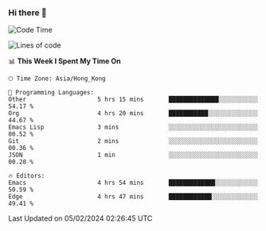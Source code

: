 ### Hi there 👋

<!--
**nicehiro/nicehiro** is a ✨ _special_ ✨ repository because its `README.md` (this file) appears on your GitHub profile.

Here are some ideas to get you started:

- 🔭 I’m currently working on ...
- 🌱 I’m currently learning ...
- 👯 I’m looking to collaborate on ...
- 🤔 I’m looking for help with ...
- 💬 Ask me about ...
- 📫 How to reach me: ...
- 😄 Pronouns: ...
- ⚡ Fun fact: ...
-->

<!--START_SECTION:waka-->
![Code Time](http://img.shields.io/badge/Code%20Time-215%20hrs%2010%20mins-blue)

![Lines of code](https://img.shields.io/badge/From%20Hello%20World%20I%27ve%20Written-2.6%20million%20lines%20of%20code-blue)

📊 **This Week I Spent My Time On** 

```text
🕑︎ Time Zone: Asia/Hong_Kong

💬 Programming Languages: 
Other                    5 hrs 15 mins       ██████████████░░░░░░░░░░░   54.17 % 
Org                      4 hrs 20 mins       ███████████░░░░░░░░░░░░░░   44.67 % 
Emacs Lisp               3 mins              ░░░░░░░░░░░░░░░░░░░░░░░░░   00.52 % 
Git                      2 mins              ░░░░░░░░░░░░░░░░░░░░░░░░░   00.36 % 
JSON                     1 min               ░░░░░░░░░░░░░░░░░░░░░░░░░   00.28 % 

🔥 Editors: 
Emacs                    4 hrs 54 mins       █████████████░░░░░░░░░░░░   50.59 % 
Edge                     4 hrs 47 mins       ████████████░░░░░░░░░░░░░   49.41 % 
```


 Last Updated on 05/02/2024 02:26:45 UTC
<!--END_SECTION:waka-->
